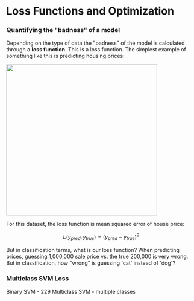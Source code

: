 # Loss Functions and Optimization

### Quantifying the "badness" of a model
Depending on the type of data the "badness" of the model is calculated through a **loss function**. This is a loss function. The simplest example of something like this is predicting housing prices:

<img src='https://snag.gy/BSJWAU.jpg' style='width:400px' />

For this dataset, the loss function is mean squared error of house price:

$$ L(y_{pred}, y_{true}) = (y_{pred} - y_{true})^2  $$

But in classification terms, what is our loss function? When predicting prices, guessing 1,000,000 sale price vs. the true 200,000 is very wrong. But in classification, how "wrong" is guessing 'cat' instead of 'dog'?

### Multiclass SVM Loss

Binary SVM - 229
Multiclass SVM - multiple classes 

